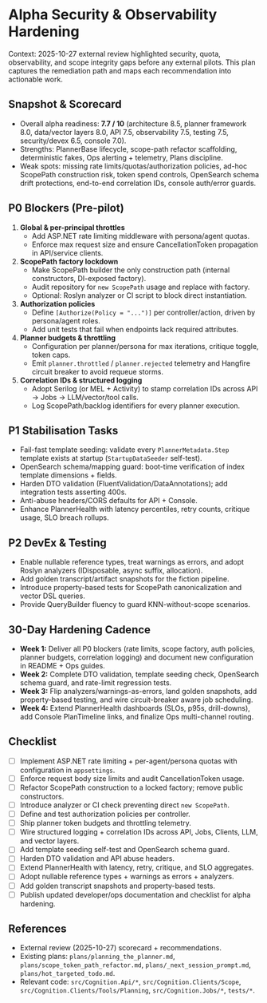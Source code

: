 # Alpha Security & Observability Hardening

Context: 2025-10-27 external review highlighted security, quota, observability, and scope integrity gaps before any external pilots. This plan captures the remediation path and maps each recommendation into actionable work.

## Snapshot & Scorecard
- Overall alpha readiness: **7.7 / 10** (architecture 8.5, planner framework 8.0, data/vector layers 8.0, API 7.5, observability 7.5, testing 7.5, security/devex 6.5, console 7.0).
- Strengths: PlannerBase lifecycle, scope-path refactor scaffolding, deterministic fakes, Ops alerting + telemetry, Plans discipline.
- Weak spots: missing rate limits/quotas/authorization policies, ad-hoc ScopePath construction risk, token spend controls, OpenSearch schema drift protections, end-to-end correlation IDs, console auth/error guards.

## P0 Blockers (Pre-pilot)
1. **Global & per-principal throttles**
   - Add ASP.NET rate limiting middleware with persona/agent quotas.
   - Enforce max request size and ensure CancellationToken propagation in API/service clients.
2. **ScopePath factory lockdown**
   - Make ScopePath builder the only construction path (internal constructors, DI-exposed factory).
   - Audit repository for `new ScopePath` usage and replace with factory.
   - Optional: Roslyn analyzer or CI script to block direct instantiation.
3. **Authorization policies**
   - Define `[Authorize(Policy = "...")]` per controller/action, driven by persona/agent roles.
   - Add unit tests that fail when endpoints lack required attributes.
4. **Planner budgets & throttling**
   - Configuration per planner/persona for max iterations, critique toggle, token caps.
   - Emit `planner.throttled` / `planner.rejected` telemetry and Hangfire circuit breaker to avoid requeue storms.
5. **Correlation IDs & structured logging**
   - Adopt Serilog (or MEL + Activity) to stamp correlation IDs across API -> Jobs -> LLM/vector/tool calls.
   - Log ScopePath/backlog identifiers for every planner execution.

## P1 Stabilisation Tasks
- Fail-fast template seeding: validate every `PlannerMetadata.Step` template exists at startup (`StartupDataSeeder` self-test).
- OpenSearch schema/mapping guard: boot-time verification of index template dimensions + fields.
- Harden DTO validation (FluentValidation/DataAnnotations); add integration tests asserting 400s.
- Anti-abuse headers/CORS defaults for API + Console.
- Enhance PlannerHealth with latency percentiles, retry counts, critique usage, SLO breach rollups.

## P2 DevEx & Testing
- Enable nullable reference types, treat warnings as errors, and adopt Roslyn analyzers (IDisposable, async suffix, allocation).
- Add golden transcript/artifact snapshots for the fiction pipeline.
- Introduce property-based tests for ScopePath canonicalization and vector DSL queries.
- Provide QueryBuilder fluency to guard KNN-without-scope scenarios.

## 30-Day Hardening Cadence
- **Week 1:** Deliver all P0 blockers (rate limits, scope factory, auth policies, planner budgets, correlation logging) and document new configuration in README + Ops guides.
- **Week 2:** Complete DTO validation, template seeding check, OpenSearch schema guard, and rate-limit regression tests.
- **Week 3:** Flip analyzers/warnings-as-errors, land golden snapshots, add property-based testing, and wire circuit-breaker aware job scheduling.
- **Week 4:** Extend PlannerHealth dashboards (SLOs, p95s, drill-downs), add Console PlanTimeline links, and finalize Ops multi-channel routing.

## Checklist
- [ ] Implement ASP.NET rate limiting + per-agent/persona quotas with configuration in `appsettings`.
- [ ] Enforce request body size limits and audit CancellationToken usage.
- [ ] Refactor ScopePath construction to a locked factory; remove public constructors.
- [ ] Introduce analyzer or CI check preventing direct `new ScopePath`.
- [ ] Define and test authorization policies per controller.
- [ ] Ship planner token budgets and throttling telemetry.
- [ ] Wire structured logging + correlation IDs across API, Jobs, Clients, LLM, and vector layers.
- [ ] Add template seeding self-test and OpenSearch schema guard.
- [ ] Harden DTO validation and API abuse headers.
- [ ] Extend PlannerHealth with latency, retry, critique, and SLO aggregates.
- [ ] Adopt nullable reference types + warnings as errors + analyzers.
- [ ] Add golden transcript snapshots and property-based tests.
- [ ] Publish updated developer/ops documentation and checklist for alpha hardening.

## References
- External review (2025-10-27) scorecard + recommendations.
- Existing plans: `plans/planning_the_planner.md`, `plans/scope_token_path_refactor.md`, `plans/_next_session_prompt.md`, `plans/hot_targeted_todo.md`.
- Relevant code: `src/Cognition.Api/*`, `src/Cognition.Clients/Scope`, `src/Cognition.Clients/Tools/Planning`, `src/Cognition.Jobs/*`, `tests/*`.
